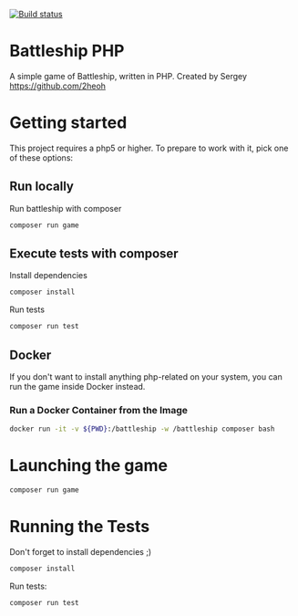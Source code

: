 [![Build status](https://psdstewards.visualstudio.com/PSD/_apis/build/status/proscrumdev.battleship-cpp-CI)](https://psdstewards.visualstudio.com/PSD/_build/latest?definitionId=21)

# Battleship PHP

A simple game of Battleship, written in PHP. Created by Sergey https://github.com/2heoh 

# Getting started

This project requires a php5 or higher. To prepare to work with it, pick one of these
options:

## Run locally

Run battleship with composer

```bash
composer run game
```

## Execute tests with composer

Install dependencies
```bash
composer install
```

Run tests
```bash
composer run test
```

## Docker

If you don't want to install anything php-related on your system, you can
run the game inside Docker instead.

### Run a Docker Container from the Image

```bash
docker run -it -v ${PWD}:/battleship -w /battleship composer bash
```

# Launching the game

```bash
composer run game
```

# Running the Tests

Don't forget to install dependencies ;)
```bash
composer install
```

Run tests:
```
composer run test
```
